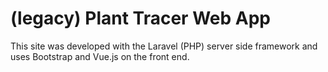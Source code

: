# (legacy) Plant Tracer Web App

This site was developed with the Laravel (PHP) server side framework and uses Bootstrap and Vue.js on the front end.
